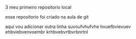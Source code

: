 3 meu primeiro repositorio local

esse repositorio foi criado na aula de git

aqui vou adicionar outra linha
suvoufvhufvhe
hvuefbvievuev
ehbviebvenvoembr
krhbvebvrtbvrbnrtnl
